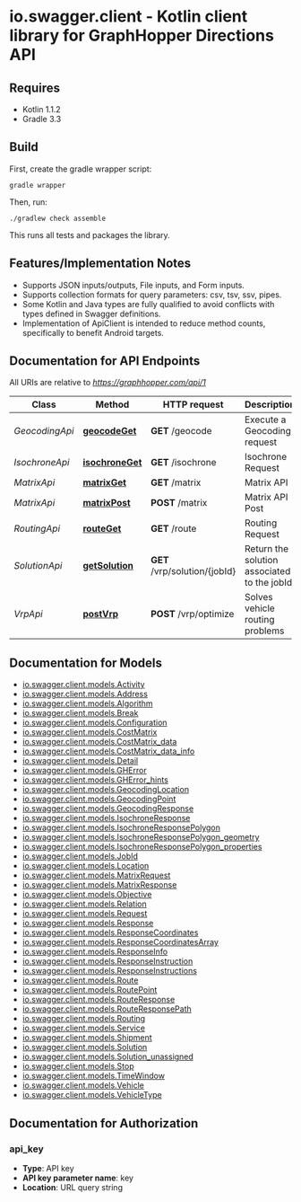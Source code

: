 # io.swagger.client - Kotlin client library for GraphHopper Directions API

## Requires

* Kotlin 1.1.2
* Gradle 3.3

## Build

First, create the gradle wrapper script:

```
gradle wrapper
```

Then, run:

```
./gradlew check assemble
```

This runs all tests and packages the library.

## Features/Implementation Notes

* Supports JSON inputs/outputs, File inputs, and Form inputs.
* Supports collection formats for query parameters: csv, tsv, ssv, pipes.
* Some Kotlin and Java types are fully qualified to avoid conflicts with types defined in Swagger definitions.
* Implementation of ApiClient is intended to reduce method counts, specifically to benefit Android targets.

<a name="documentation-for-api-endpoints"></a>
## Documentation for API Endpoints

All URIs are relative to *https://graphhopper.com/api/1*

Class | Method | HTTP request | Description
------------ | ------------- | ------------- | -------------
*GeocodingApi* | [**geocodeGet**](docs/GeocodingApi.md#geocodeget) | **GET** /geocode | Execute a Geocoding request
*IsochroneApi* | [**isochroneGet**](docs/IsochroneApi.md#isochroneget) | **GET** /isochrone | Isochrone Request
*MatrixApi* | [**matrixGet**](docs/MatrixApi.md#matrixget) | **GET** /matrix | Matrix API
*MatrixApi* | [**matrixPost**](docs/MatrixApi.md#matrixpost) | **POST** /matrix | Matrix API Post
*RoutingApi* | [**routeGet**](docs/RoutingApi.md#routeget) | **GET** /route | Routing Request
*SolutionApi* | [**getSolution**](docs/SolutionApi.md#getsolution) | **GET** /vrp/solution/{jobId} | Return the solution associated to the jobId
*VrpApi* | [**postVrp**](docs/VrpApi.md#postvrp) | **POST** /vrp/optimize | Solves vehicle routing problems


<a name="documentation-for-models"></a>
## Documentation for Models

 - [io.swagger.client.models.Activity](docs/Activity.md)
 - [io.swagger.client.models.Address](docs/Address.md)
 - [io.swagger.client.models.Algorithm](docs/Algorithm.md)
 - [io.swagger.client.models.Break](docs/Break.md)
 - [io.swagger.client.models.Configuration](docs/Configuration.md)
 - [io.swagger.client.models.CostMatrix](docs/CostMatrix.md)
 - [io.swagger.client.models.CostMatrix_data](docs/CostMatrix_data.md)
 - [io.swagger.client.models.CostMatrix_data_info](docs/CostMatrix_data_info.md)
 - [io.swagger.client.models.Detail](docs/Detail.md)
 - [io.swagger.client.models.GHError](docs/GHError.md)
 - [io.swagger.client.models.GHError_hints](docs/GHError_hints.md)
 - [io.swagger.client.models.GeocodingLocation](docs/GeocodingLocation.md)
 - [io.swagger.client.models.GeocodingPoint](docs/GeocodingPoint.md)
 - [io.swagger.client.models.GeocodingResponse](docs/GeocodingResponse.md)
 - [io.swagger.client.models.IsochroneResponse](docs/IsochroneResponse.md)
 - [io.swagger.client.models.IsochroneResponsePolygon](docs/IsochroneResponsePolygon.md)
 - [io.swagger.client.models.IsochroneResponsePolygon_geometry](docs/IsochroneResponsePolygon_geometry.md)
 - [io.swagger.client.models.IsochroneResponsePolygon_properties](docs/IsochroneResponsePolygon_properties.md)
 - [io.swagger.client.models.JobId](docs/JobId.md)
 - [io.swagger.client.models.Location](docs/Location.md)
 - [io.swagger.client.models.MatrixRequest](docs/MatrixRequest.md)
 - [io.swagger.client.models.MatrixResponse](docs/MatrixResponse.md)
 - [io.swagger.client.models.Objective](docs/Objective.md)
 - [io.swagger.client.models.Relation](docs/Relation.md)
 - [io.swagger.client.models.Request](docs/Request.md)
 - [io.swagger.client.models.Response](docs/Response.md)
 - [io.swagger.client.models.ResponseCoordinates](docs/ResponseCoordinates.md)
 - [io.swagger.client.models.ResponseCoordinatesArray](docs/ResponseCoordinatesArray.md)
 - [io.swagger.client.models.ResponseInfo](docs/ResponseInfo.md)
 - [io.swagger.client.models.ResponseInstruction](docs/ResponseInstruction.md)
 - [io.swagger.client.models.ResponseInstructions](docs/ResponseInstructions.md)
 - [io.swagger.client.models.Route](docs/Route.md)
 - [io.swagger.client.models.RoutePoint](docs/RoutePoint.md)
 - [io.swagger.client.models.RouteResponse](docs/RouteResponse.md)
 - [io.swagger.client.models.RouteResponsePath](docs/RouteResponsePath.md)
 - [io.swagger.client.models.Routing](docs/Routing.md)
 - [io.swagger.client.models.Service](docs/Service.md)
 - [io.swagger.client.models.Shipment](docs/Shipment.md)
 - [io.swagger.client.models.Solution](docs/Solution.md)
 - [io.swagger.client.models.Solution_unassigned](docs/Solution_unassigned.md)
 - [io.swagger.client.models.Stop](docs/Stop.md)
 - [io.swagger.client.models.TimeWindow](docs/TimeWindow.md)
 - [io.swagger.client.models.Vehicle](docs/Vehicle.md)
 - [io.swagger.client.models.VehicleType](docs/VehicleType.md)


<a name="documentation-for-authorization"></a>
## Documentation for Authorization

<a name="api_key"></a>
### api_key

- **Type**: API key
- **API key parameter name**: key
- **Location**: URL query string

